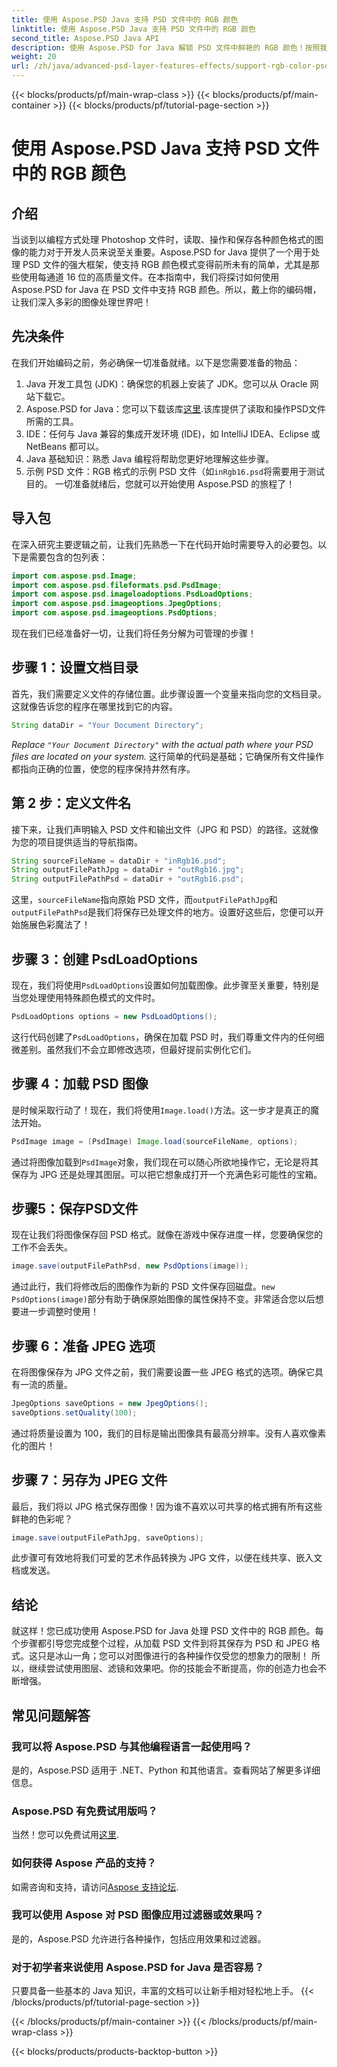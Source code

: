 ```yaml
---
title: 使用 Aspose.PSD Java 支持 PSD 文件中的 RGB 颜色
linktitle: 使用 Aspose.PSD Java 支持 PSD 文件中的 RGB 颜色
second_title: Aspose.PSD Java API
description: 使用 Aspose.PSD for Java 解锁 PSD 文件中鲜艳的 RGB 颜色！按照我们的分步指南，轻松增强和保存您的图像。
weight: 20
url: /zh/java/advanced-psd-layer-features-effects/support-rgb-color-psd-files/
---
```


{{< blocks/products/pf/main-wrap-class >}}
{{< blocks/products/pf/main-container >}}
{{< blocks/products/pf/tutorial-page-section >}}

# 使用 Aspose.PSD Java 支持 PSD 文件中的 RGB 颜色

## 介绍
当谈到以编程方式处理 Photoshop 文件时，读取、操作和保存各种颜色格式的图像的能力对于开发人员来说至关重要。Aspose.PSD for Java 提供了一个用于处理 PSD 文件的强大框架，使支持 RGB 颜色模式变得前所未有的简单，尤其是那些使用每通道 16 位的高质量文件。在本指南中，我们将探讨如何使用 Aspose.PSD for Java 在 PSD 文件中支持 RGB 颜色。所以，戴上你的编码帽，让我们深入多彩的图像处理世界吧！
## 先决条件
在我们开始编码之前，务必确保一切准备就绪。以下是您需要准备的物品：
1. Java 开发工具包 (JDK)：确保您的机器上安装了 JDK。您可以从 Oracle 网站下载它。
2.  Aspose.PSD for Java：您可以下载该库[这里](https://releases.aspose.com/psd/java/).该库提供了读取和操作PSD文件所需的工具。
3. IDE：任何与 Java 兼容的集成开发环境 (IDE)，如 IntelliJ IDEA、Eclipse 或 NetBeans 都可以。
4. Java 基础知识：熟悉 Java 编程将帮助您更好地理解这些步骤。
5. 示例 PSD 文件：RGB 格式的示例 PSD 文件（如`inRgb16.psd`将需要用于测试目的。
一切准备就绪后，您就可以开始使用 Aspose.PSD 的旅程了！
## 导入包
在深入研究主要逻辑之前，让我们先熟悉一下在代码开始时需要导入的必要包。以下是需要包含的包列表：
```java
import com.aspose.psd.Image;
import com.aspose.psd.fileformats.psd.PsdImage;
import com.aspose.psd.imageloadoptions.PsdLoadOptions;
import com.aspose.psd.imageoptions.JpegOptions;
import com.aspose.psd.imageoptions.PsdOptions;
```
现在我们已经准备好一切，让我们将任务分解为可管理的步骤！
## 步骤 1：设置文档目录
首先，我们需要定义文件的存储位置。此步骤设置一个变量来指向您的文档目录。这就像告诉您的程序在哪里找到它的内容。
```java
String dataDir = "Your Document Directory";
```
*Replace `"Your Document Directory"` with the actual path where your PSD files are located on your system.* 
这行简单的代码是基础；它确保所有文件操作都指向正确的位置，使您的程序保持井然有序。
## 第 2 步：定义文件名
接下来，让我们声明输入 PSD 文件和输出文件（JPG 和 PSD）的路径。这就像为您的项目提供适当的导航指南。
```java
String sourceFileName = dataDir + "inRgb16.psd";
String outputFilePathJpg = dataDir + "outRgb16.jpg";
String outputFilePathPsd = dataDir + "outRgb16.psd";
```
这里，`sourceFileName`指向原始 PSD 文件，而`outputFilePathJpg`和`outputFilePathPsd`是我们将保存已处理文件的地方。设置好这些后，您便可以开始施展色彩魔法了！
## 步骤 3：创建 PsdLoadOptions
现在，我们将使用`PsdLoadOptions`设置如何加载图像。此步骤至关重要，特别是当您处理使用特殊颜色模式的文件时。
```java
PsdLoadOptions options = new PsdLoadOptions();
```
这行代码创建了`PsdLoadOptions`，确保在加载 PSD 时，我们尊重文件内的任何细微差别。虽然我们不会立即修改选项，但最好提前实例化它们。
## 步骤 4：加载 PSD 图像
是时候采取行动了！现在，我们将使用`Image.load()`方法。这一步才是真正的魔法开始。
```java
PsdImage image = (PsdImage) Image.load(sourceFileName, options);
```
通过将图像加载到`PsdImage`对象，我们现在可以随心所欲地操作它，无论是将其保存为 JPG 还是处理其图层。可以把它想象成打开一个充满色彩可能性的宝箱。
## 步骤5：保存PSD文件
现在让我们将图像保存回 PSD 格式。就像在游戏中保存进度一样，您要确保您的工作不会丢失。
```java
image.save(outputFilePathPsd, new PsdOptions(image));
```
通过此行，我们将修改后的图像作为新的 PSD 文件保存回磁盘。`new PsdOptions(image)`部分有助于确保原始图像的属性保持不变。非常适合您以后想要进一步调整时使用！
## 步骤 6：准备 JPEG 选项
在将图像保存为 JPG 文件之前，我们需要设置一些 JPEG 格式的选项。确保它具有一流的质量。
```java
JpegOptions saveOptions = new JpegOptions();
saveOptions.setQuality(100);
```
通过将质量设置为 100，我们的目标是输出图像具有最高分辨率。没有人喜欢像素化的图片！ 
## 步骤 7：另存为 JPEG 文件
最后，我们将以 JPG 格式保存图像！因为谁不喜欢以可共享的格式拥有所有这些鲜艳的色彩呢？
```java
image.save(outputFilePathJpg, saveOptions);
```
此步骤可有效地将我们可爱的艺术作品转换为 JPG 文件，以便在线共享、嵌入文档或发送。
## 结论
就这样！您已成功使用 Aspose.PSD for Java 处理 PSD 文件中的 RGB 颜色。每个步骤都引导您完成整个过程，从加载 PSD 文件到将其保存为 PSD 和 JPEG 格式。这只是冰山一角；您可以对图像进行的各种操作仅受您的想象力的限制！
所以，继续尝试使用图层、滤镜和效果吧。你的技能会不断提高，你的创造力也会不断增强。

## 常见问题解答
### 我可以将 Aspose.PSD 与其他编程语言一起使用吗？  
是的，Aspose.PSD 适用于 .NET、Python 和其他语言。查看网站了解更多详细信息。
### Aspose.PSD 有免费试用版吗？  
当然！您可以免费试用[这里](https://releases.aspose.com/).
### 如何获得 Aspose 产品的支持？  
如需咨询和支持，请访问[Aspose 支持论坛](https://forum.aspose.com/c/psd/34).
### 我可以使用 Aspose 对 PSD 图像应用过滤器或效果吗？  
是的，Aspose.PSD 允许进行各种操作，包括应用效果和过滤器。
### 对于初学者来说使用 Aspose.PSD for Java 是否容易？  
只要具备一些基本的 Java 知识，丰富的文档可以让新手相对轻松地上手。
{{< /blocks/products/pf/tutorial-page-section >}}

{{< /blocks/products/pf/main-container >}}
{{< /blocks/products/pf/main-wrap-class >}}

{{< blocks/products/products-backtop-button >}}
